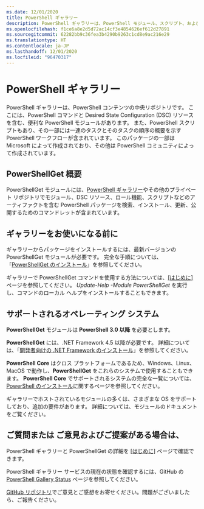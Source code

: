 ```yaml
---
ms.date: 12/01/2020
title: PowerShell ギャラリー
description: PowerShell ギャラリーは、PowerShell モジュール、スクリプト、および DSC リソースの中央リポジトリです。
ms.openlocfilehash: f1ce6a8e2d5d72ac14cf3e4854626ef612d27891
ms.sourcegitcommit: 62282bb9c36fea3b4290b9263c1cd8e9ac216e29
ms.translationtype: HT
ms.contentlocale: ja-JP
ms.lasthandoff: 12/01/2020
ms.locfileid: "96470317"
---
```

# <a name="the-powershell-gallery"></a>PowerShell ギャラリー

PowerShell ギャラリーは、PowerShell コンテンツの中央リポジトリです。 ここには、PowerShell コマンドと Desired State Configuration (DSC) リソースを含む、便利な PowerShell モジュールがあります。
また、PowerShell スクリプトもあり、その一部には一連のタスクとそのタスクの順序の概要を示す PowerShell ワークフローが含まれています。 このパッケージの一部は Microsoft によって作成されており、その他は PowerShell コミュニティによって作成されています。

## <a name="powershellget-overview"></a>PowerShellGet 概要

PowerShellGet モジュールには、[PowerShell ギャラリー](https://www.PowerShellGallery.com)やその他のプライベート リポジトリでモジュール、DSC リソース、ロール機能、スクリプトなどのアーティファクトを含む PowerShell パッケージを検索、インストール、更新、公開するためのコマンドレットが含まれています。

## <a name="getting-started-with-the-gallery"></a>ギャラリーをお使いになる前に

ギャラリーからパッケージをインストールするには、最新バージョンの PowerShellGet モジュールが必要です。 完全な手順については、「[PowerShellGet のインストール](installing-psget.md)」を参照してください。

ギャラリーで PowerShellGet コマンドを使用する方法については、[[はじめに]](getting-started.md) ページを参照してください。 *Update-Help -Module PowerShellGet* を実行し、コマンドのローカル ヘルプをインストールすることもできます。

## <a name="supported-operating-systems"></a>サポートされるオペレーティング システム

**PowerShellGet** モジュールは **PowerShell 3.0 以降** を必要とします。

**PowerShellGet** には、.NET Framework 4.5 以降が必要です。 詳細については、「[開発者向けの .NET Framework のインストール](/dotnet/framework/install/guide-for-developers)」を参照してください。

**PowerShell Core** はクロス プラットフォームであるため、Windows、Linux、MacOS で動作し、**PowerShellGet** をこれらのシステムで使用することもできます。 **PowerShell Core** でサポートされるシステムの完全な一覧については、[PowerShell のインストール](/powershell/scripting/install/installing-powershell)に関するページを参照してください。

ギャラリーでホストされているモジュールの多くは、さまざまな OS をサポートしており、追加の要件があります。
詳細については、モジュールのドキュメントをご覧ください。

## <a name="got-a-question-have-feedback"></a>ご質問または ご意見およびご提案がある場合は、

PowerShell ギャラリーと PowerShellGet の詳細を [[はじめに]](getting-started.md) ページで確認できます。

PowerShell ギャラリー サービスの現在の状態を確認するには、GitHub の [PowerShell Gallery Status](https://github.com/PowerShell/PowerShellGallery/blob/master/psgallery_status.md) ページを参照してください。

[GitHub リポジトリ](https://github.com/PowerShell/PowerShellGallery/issues)でご意見とご感想をお寄せください。問題がございましたら、ご報告ください。
